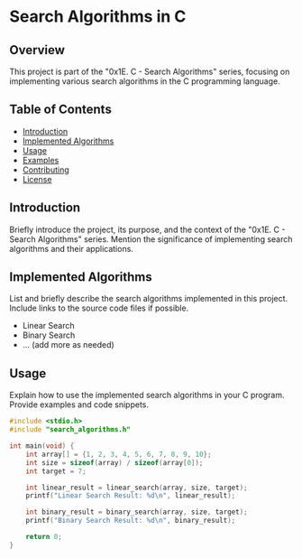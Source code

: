 # Search Algorithms in C

## Overview

This project is part of the "0x1E. C - Search Algorithms" series, focusing on implementing various search algorithms in the C programming language.

## Table of Contents

- [Introduction](#introduction)
- [Implemented Algorithms](#implemented-algorithms)
- [Usage](#usage)
- [Examples](#examples)
- [Contributing](#contributing)
- [License](#license)

## Introduction

Briefly introduce the project, its purpose, and the context of the "0x1E. C - Search Algorithms" series. Mention the significance of implementing search algorithms and their applications.

## Implemented Algorithms

List and briefly describe the search algorithms implemented in this project. Include links to the source code files if possible.

- Linear Search
- Binary Search
- ... (add more as needed)

## Usage

Explain how to use the implemented search algorithms in your C program. Provide examples and code snippets.

```c
#include <stdio.h>
#include "search_algorithms.h"

int main(void) {
    int array[] = {1, 2, 3, 4, 5, 6, 7, 8, 9, 10};
    int size = sizeof(array) / sizeof(array[0]);
    int target = 7;

    int linear_result = linear_search(array, size, target);
    printf("Linear Search Result: %d\n", linear_result);

    int binary_result = binary_search(array, size, target);
    printf("Binary Search Result: %d\n", binary_result);

    return 0;
}
